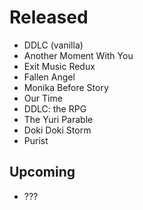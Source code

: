 # Released
- DDLC (vanilla)
- Another Moment With You
- Exit Music Redux
- Fallen Angel
- Monika Before Story
- Our Time
- DDLC: the RPG
- The Yuri Parable
- Doki Doki Storm
- Purist

## Upcoming
- ???
